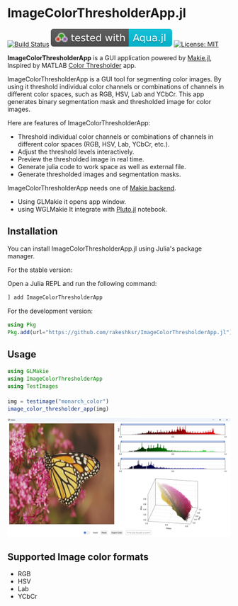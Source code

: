 # ImageColorThresholderApp.jl

[![Build Status](https://github.com/rakeshksr/ImageColorThresholderApp.jl/actions/workflows/CI.yml/badge.svg?branch=master)](https://github.com/rakeshksr/ImageColorThresholderApp.jl/actions/workflows/CI.yml?query=branch%3Amaster)
[![Aqua QA](https://raw.githubusercontent.com/JuliaTesting/Aqua.jl/master/badge.svg)](https://github.com/JuliaTesting/Aqua.jl)
[![License: MIT](https://img.shields.io/badge/License-MIT-green.svg)](./LICENSE)


**ImageColorThresholderApp** is a GUI application powered by [Makie.jl](https://github.com/MakieOrg/Makie.jl), Inspired by MATLAB [Color Thresholder](https://www.mathworks.com/help/images/ref/colorthresholder-app.html) app.

ImageColorThresholderApp is a GUI tool for segmenting color images. By using it threshold individual color channels or combinations of channels in different color spaces, such as RGB, HSV, Lab and YCbCr. This app generates binary segmentation mask and thresholded image for color images.

Here are features of ImageColorThresholderApp:

* Threshold individual color channels or combinations of channels in different color spaces (RGB, HSV, Lab, YCbCr, etc.).
* Adjust the threshold levels interactively.
* Preview the thresholded image in real time.
* Generate julia code to work space as well as external file.
* Generate thresholded images and segmentation masks.

ImageColorThresholderApp needs one of [Makie backend](https://docs.makie.org/dev/explanations/backends/).
* Using GLMakie it opens app window.
* using WGLMakie It integrate with [Pluto.jl](https://github.com/fonsp/Pluto.jl) notebook.

## Installation

You can install ImageColorThresholderApp.jl using Julia's package manager.

For the stable version:

Open a Julia REPL and run the following command:

```julia
] add ImageColorThresholderApp
```

For the development version:

```julia
using Pkg
Pkg.add(url="https://github.com/rakeshksr/ImageColorThresholderApp.jl")
```

## Usage

```julia
using GLMakie
using ImageColorThresholderApp
using TestImages

img = testimage("monarch_color")
image_color_thresholder_app(img)
```
![preview](./docs/src/assets/preview.png)

## Supported Image color formats
- RGB
- HSV
- Lab
- YCbCr
